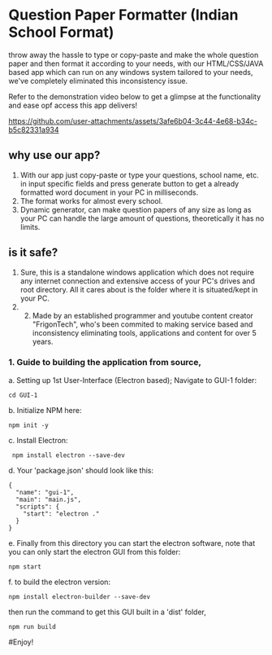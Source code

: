 # Question Paper Formatter (Indian School Format)
throw away the hassle to type or copy-paste and make the whole question paper and then format it according to your needs, with our HTML/CSS/JAVA based app which can run on any windows system tailored to your needs, we've completely eliminated this inconsistency issue.

Refer to the demonstration video below to get a glimpse at the functionality and ease opf access this app delivers!


https://github.com/user-attachments/assets/3afe6b04-3c44-4e68-b34c-b5c82331a934


## why use our app? 
1. With our app just copy-paste or type your questions, school name, etc. in input specific fields and press generate button to get a already formatted word document in your PC in milliseconds.
2. The format works for almost every school.
3. Dynamic generator, can make question papers of any size as long as your PC can handle the large amount of questions, theoretically it has no limits. 

## is it safe? 
1. Sure, this is a standalone windows application which does not require any internet connection and extensive access of your PC's drives and root directory. All it cares about is the folder where it is situated/kept in your PC.
2. 2. Made by an established programmer and youtube content creator "FrigonTech", who's been commited to making service based and inconsistency eliminating tools, applications and content for over 5 years.
  
### 1. Guide to building the application from source,
a. Setting up 1st User-Interface (Electron based); Navigate to GUI-1 folder:
``` 
cd GUI-1
```
b. Initialize NPM here:
```
npm init -y
```
c. Install Electron:
```
 npm install electron --save-dev
```
d. Your 'package.json' should look like this:
```
{
  "name": "gui-1",
  "main": "main.js",
  "scripts": {
    "start": "electron ."
  }
}
```
e. Finally from this directory you can start the electron software, note that you can only start the electron GUI from this folder: 
```
npm start
```

f. to build the electron version:
```
npm install electron-builder --save-dev
```
   then run the command to get this GUI built in a 'dist' folder,
```
npm run build
```
  
#Enjoy!
